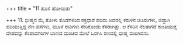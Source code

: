 +++
title = "11 ಹೂಳಿ ಹೋಯಿತು"

+++
11. ಭೀಷ್ಮನ ಮೈ ತೋಳು ತೊಡೆಗಳಿಂದ ರಕ್ತಧಾರೆ ಹರಿದು ಅದರಲ್ಲಿ ಕರುಳಿನ ಚೂರುಗಳು, ಜಿಡ್ಡಾಗಿ ಹರಿಯುತ್ತಿದ್ದ ನೆಣ ಪಸೆಗಳು, ಮೂಳೆ ರಾಶಿಗಳು ಸೇರಿಕೊಂಡು ಕೆಸರಾಗಿತ್ತು. ಆ ಕೆಸರಿನ ನೆಲತಾಗದೆ ಕಾಂತಿಯುಕ್ತ ದೇಹವನ್ನು ಕೆಂಪಾದಗರಿಗಳ ಬಾಣದ ಮಂಚದ ಮೇಲೆ ಒರಗಿಸಿ ರಣದಲ್ಲಿ ಭೀಷ್ಮ ಮಲಗಿದನು.